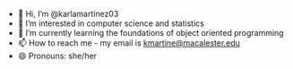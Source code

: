 - 👋 Hi, I’m @karlamartinez03
- 👀 I’m interested in computer science and statistics
- 🌱 I’m currently learning the foundations of object oriented programming
- 📫 How to reach me - my email is kmartine@macalester.edu
- 😄 Pronouns: she/her

<!---
karlamartinez03/karlamartinez03 is a ✨ special ✨ repository because its `README.md` (this file) appears on your GitHub profile.
You can click the Preview link to take a look at your changes.
--->
